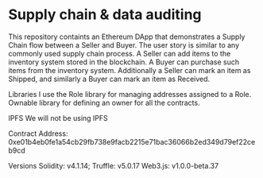 # Supply chain & data auditing

This repository containts an Ethereum DApp that demonstrates a Supply Chain flow between a Seller and Buyer. The user story is similar to any commonly used supply chain process. A Seller can add items to the inventory system stored in the blockchain. A Buyer can purchase such items from the inventory system. Additionally a Seller can mark an item as Shipped, and similarly a Buyer can mark an item as Received.

Libraries
I use the Role  library for managing addresses assigned to a Role.
Ownable library for defining  an owner for all the contracts.

IPFS
We will not be using IPFS 

Contract
Address: 0xe01b4eb0fe1a54cb29fb738e9facb2215e71bac36066b2ed349d79ef22ceb9cd

Versions
Solidity: v4.1.14;
 Truffle: v5.0.17
  Web3.js: v1.0.0-beta.37

